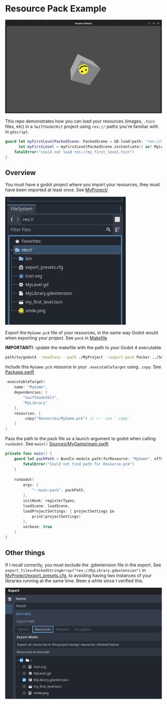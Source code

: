 # Resource Pack Example

![MyGame](/img/game.png)

This repo demonstrates how you can load your resources (images, `.tscn` files, etc) in a `SwiftGodotKit` project using `res://` paths you're familiar with in `gdscript`.

```swift
guard let myFirstLevelPackedScene: PackedScene = GD.load(path: "res://my_first_level.tscn"),
      let myFirstLevel = myFirstLevelPackedScene.instantiate() as? MyLevel else {
    fatalError("could not load res://my_first_level.tscn")
}
```

## Overview

You must have a godot project where you import your resources, they must have been imported at least once. See [MyProject/](./MyProject/)

![Godot Project Filesystem](./img/filesystem.png)

Export the `MyGame.pck` file of your resources, in the same way Godot would when exporting your project. See `pack` in [Makefile](./Makefile)

**IMPORTANT!**: update the makefile with the path to _your_ Godot 4 executable
```bash
path/to/godot4 --headless --path ./MyProject --export-pack Packer ../Sources/MyGame/Resources/MyGame.pck
```

Include this `MyGame.pck` resource in your `.executableTarget` using `.copy`. See [Package.swift](./Package.swift)

```swift
.executableTarget(
    name: "MyGame",
    dependencies: [
        "SwiftGodotKit",
        "MyLibrary"
    ],
    resources: [
        .copy("Resources/MyGame.pck") // <-- use `.copy`
    ]
)
```

Pass the path to the pack file as a launch argument to godot when calling `runGodot`. See `main()` [Sources/MyGame/main.swift](./Sources/MyGame/main.swift)

```swift
private func main() {
    guard let packPath = Bundle.module.path(forResource: "MyGame", ofType: "pck") else {
        fatalError("Could not find path for Resource.pck")
    }
    
    runGodot(
        args: [
            "--main-pack", packPath,
        ],
        initHook: registerTypes,
        loadScene: loadScene,
        loadProjectSettings: { projectSettings in
            print(projectSettings)
        },
        verbose: true
    )
}
```

## Other things

If I recall correctly, you must exclude the .gdextension file in the export. See `export_files=PackedStringArray("res://MyLibrary.gdextension")` in [MyProject/export_presets.cfg](./MyProject/export_presets.cfg), to avoiding having two instances of your libraries running at the same time. Been a while since I verified this.

![Packer Export Resources Tab](./img/export.png)